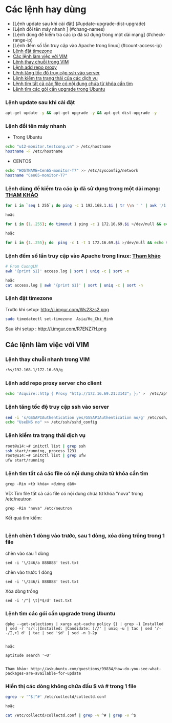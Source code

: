 Các lệnh hay dùng
==================


* [Lệnh update sau khi cài đặt] (#update-upgrade-dist-upgrade)
* [Lệnh đổi tên máy nhanh ] (#chang-names)
* [Lệnh dùng để kiểm tra các ip đã sử dụng trong một dải mạng] (#check-range-ip)
* [Lệnh đếm số lần truy cập vào Apache trong linux] (#count-access-ip)
* [Lệnh đặt timezone](#set-timezone)
* [Các lệnh làm việc với VIM](#VIM)
* [Lệnh thay chuỗi trong VIM](#thay-chuoi-vim)
* [Lệnh add repo proxy](#add-repo-proxy)
* [Lệnh tăng tốc đố truy cập ssh vào server](#ssh)
* [Lệnh kiểm tra trạng thái của các dịch vụ](#dichvu)
* [Lệnh tìm tất cả các file có nội dung chứa từ khóa cần tìm](#grep)
* [Lệnh tìm các gói cần upgrade trong Ubuntu](#packageupdate)

<a name="update-upgrade-dist-upgrade"></a>
### Lệnh update sau khi cài đặt 
```sh
apt-get update -y && apt-get upgrade -y && apt-get dist-upgrade -y
```

<a name="chang-names"> </a>
### Lệnh đổi tên máy nhanh 
- Trong Ubuntu
```sh
echo "u12-monitor.testcong.vn" > /etc/hostname
hostname -F /etc/hostname
```
- CENTOS
```sh
echo "HOSTNAME=Cen65-monitor-T7" >> /etc/sysconfig/network
hostname "Cen65-monitor-T7"
```

<a name="check-range-ip"> </a>
### Lệnh dùng để kiểm tra các ip đã sử dụng trong một dải mạng: [THAM KHẢO](http://etherealmind.com/tech-notes-ping-sweep-ip-subnet/)

```sh
for i in `seq 1 255`; do ping -c 1 192.168.1.$i | tr \\n ' ' | awk '/1 received/ {print $2}'; done 

hoặc

for i in {1..255}; do timeout 1 ping -c 1 172.16.69.$i >/dev/null && echo $_; done

hoặc

for i in {1..255}; do  ping -c 1 -t 1 172.16.69.$i >/dev/null && echo $_; done
```

<a name="count-access-ip"> </a>
### Lệnh đếm số lần truy cập vào Apache trong linux: [Tham khảo](http://frustratedtech.com/post/30324903133/count-ip-addresses-in-apache-access-logs)
```sh
# From CuongLM
awk '{print $1}' access.log | sort | uniq -c | sort -n

hoặc
cat access.log | awk '{print $1}' | sort | uniq -c | sort -n
```

<a name="set-timezone"> </a>
### Lệnh đặt timezone
Trước khi setup: http://i.imgur.com/Ws23zs2.png
```sh
sudo timedatectl set-timezone  Asia/Ho_Chi_Minh
```
Sau khi setup : http://i.imgur.com/R7ENZ7H.png

<a name="VIM"> </a>
## Các lệnh làm việc với VIM

<a name="thay-chuoi-vim"> </a>
### Lệnh thay chuỗi nhanh trong VIM
```sh
:%s/192.168.1/172.16.69/g
```
<a name="add-repo-proxy"></a>
### Lệnh add repo proxy server cho client
```sh
echo 'Acquire::http { Proxy "http://172.16.69.21:3142"; };' >  /etc/apt/apt.conf.d/02proxy
```
<a name="ssh"></a>
### Lệnh tăng tốc độ truy cập ssh vào server
```sh
sed -i 's/GSSAPIAuthentication yes/GSSAPIAuthentication no/g' /etc/ssh/sshd_config
echo "UseDNS no" >> /etc/ssh/sshd_config
```

<a name="dichvu"></a>
### Lệnh kiểm tra trạng thái dịch vụ
```sh
root@u14:~# initctl list | grep ssh
ssh start/running, process 1231
root@u14:~# initctl list | grep ufw
ufw start/running
```

<a name="grep"></a>
### Lệnh tìm tất cả các file có nội dung chứa từ khóa cần tìm
```
grep -Rin <từ khóa> <đường dẫn>
```
VD: Tìm file tất cả các file có nội dung chứa từ khóa "nova" trong /etc/neutron
```
grep -Rin "nova" /etc/neutron
```
Kết quả tìm kiếm:

<img class="image__pic js-image-pic" src="http://i.imgur.com/nMMb860.png" alt="" id="screenshot-image">

### Lệnh chèn 1 dòng vào trước, sau 1 dòng, xóa dòng trống trong 1 file
chèn vào sau 1 dòng
```
sed -i '\/246/a 888888' test.txt
```
chèn vào trước 1 dòng
```
sed -i '\/246/i 888888' test.txt
```
Xóa dòng trống
```
sed -i '/^[ \t]*$/d' test.txt
```

<a name="packageupdate"></a>
### Lệnh tìm các gói cần upgrade trong Ubuntu
```
dpkg --get-selections | xargs apt-cache policy {} | grep -1 Installed | sed -r 's/(:|Installed: |Candidate: )//' | uniq -u | tac | sed '/--/I,+1 d' | tac | sed '$d' | sed -n 1~2p


hoặc

aptitude search '~U'


Tham khảo: http://askubuntu.com/questions/99834/how-do-you-see-what-packages-are-available-for-update
```

<a name="egrep-filter"></a>
### Hiển thị các dòng không chứa đấu $ và # trong 1 file 

```sh
egrep -v '^$|^#' /etc/collectd/collectd.conf

hoặc 

cat /etc/collectd/collectd.conf | grep -v ^# | grep -v ^$
```


